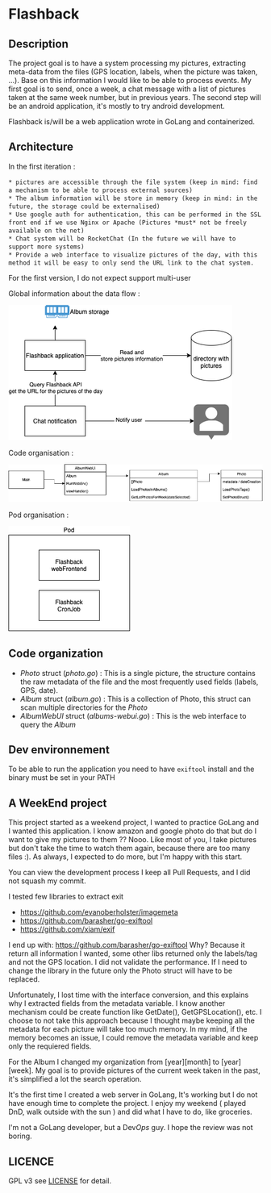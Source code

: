 # Flashback

## Description 

The project goal is to have a system processing my pictures, extracting meta-data from the files (GPS location, labels, when the picture was taken, ...). Base on this information I would like to be able to process events. My first goal is to send, once a week, a chat message with a list of pictures taken at the same week number, but in previous years. The second step will be an android application, it's mostly to try android development. 

Flashback is/will be a web application wrote in GoLang and containerized.

## Architecture 


In the first iteration :

    * pictures are accessible through the file system (keep in mind: find a mechanism to be able to process external sources)
    * The album information will be store in memory (keep in mind: in the future, the storage could be externalised)
    * Use google auth for authentication, this can be performed in the SSL front end if we use Nginx or Apache (Pictures *must* not be freely available on the net)
    * Chat system will be RocketChat (In the future we will have to support more systems)
    * Provide a web interface to visualize pictures of the day, with this method it will be easy to only send the URL link to the chat system.

For the first version, I do not expect support multi-user

Global information about the data flow : 

![](./docs/architecture.png)

Code organisation :

![](./docs/architecture-struct.png)

Pod organisation :

![](./docs/architecture-Pods.png)

## Code organization

* *Photo* struct (_photo.go_) : This is a single picture, the structure contains the raw metadata of the file and the most frequently used fields (labels, GPS, date).
* *Album* struct (_album.go_) : This is a collection of Photo, this struct can scan multiple directories for the *Photo*
* *AlbumWebUI* struct (_albums-webui.go_) : This is the web interface to query the *Album* 


## Dev environnement

To be able to run the application you need to have `exiftool` install and the binary must be set in your PATH

## A WeekEnd project

This project started as a weekend project, I wanted to practice GoLang and I wanted this application. I know amazon and google photo do that but do I want to give my pictures to them ?? Nooo. Like most of you, I take pictures but don't take the time to watch them again, because there are too many files :). As always, I expected to do more, but I'm happy with this start. 

You can view the development process I keep all Pull Requests, and I did not squash my commit. 

I tested few libraries to extract exit

* https://github.com/evanoberholster/imagemeta
* https://github.com/barasher/go-exiftool
* https://github.com/xiam/exif

I end up with: https://github.com/barasher/go-exiftool 
Why? Because it return all information I wanted, some other libs returned only the labels/tag and not the GPS location. I did not validate the performance. If I need to change the library in the future only the Photo struct will have to be replaced.

Unfortunately, I lost time with the interface conversion, and this explains why I extracted fields from the metadata variable. I know another mechanism could be create function like GetDate(), GetGPSLocation(), etc. I choose to not take this approach because I thought maybe keeping all the metadata for each picture will take too much memory. In my mind, if the memory becomes an issue, I could remove the metadata variable and keep only the requiered fields.

For the Album I changed my organization from [year][month] to [year][week]. My goal is to provide pictures of the current week taken in the past, it's simplified a lot the search operation.

It's the first time I created a web server in GoLang, It's working but I do not have enough time to complete the project. I enjoy my weekend ( played DnD, walk outside with the sun )  and did what I have to do, like groceries. 
	
I'm not a GoLang developer, but a Dev*Ops* guy. I hope the review was not boring.

## LICENCE

GPL v3 see [LICENSE](./LICENSE) for detail.
